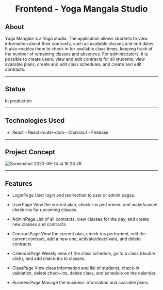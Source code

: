 <h1 align="center">
     Frontend - Yoga Mangala Studio
</h1>

## About
Yoga Mangala is a Yoga studio. The application allows students to view information about their contracts, such as available classes and end dates. It also enables them to check in for available class times, keeping track of the number of remaining classes and absences. For administrators, it is possible to create users, view and edit contracts for all students, view available plans, create and edit class schedules, and create and edit contracts.

---

## Status
In production

---

## Technologies Used
- React - React-router-dom - ChakraUI - Firebase 

---

## Project Concept
![Screenshot 2023-09-14 at 16 26 28](https://github.com/Rodrigo-Brezolin-Buquera/YGM-system/assets/81428197/acff9ba0-8985-425c-b022-407a871286be)

---

## Features
- LoginPage
    User login and redirection to user or admin pages.

- UserPage
    View the current plan, check-ins performed, and make/cancel check-ins for upcoming classes.

- AdminPage
    List of all contracts, view classes for the day, and create new classes and contracts.
  
- ContractPage
    View the current plan, check-ins performed, edit the current contract, add a new one, activate/deactivate, and delete contracts.

- CalendarPage
    Weekly view of the class schedule, go to a class (double click), and add check-ins to classes.

- ClassPage
    View class information and list of students; check-in validation, delete check-ins, delete class, and schedule on the calendar.

- BusinessPage 
     Manage the business information and available plans.
